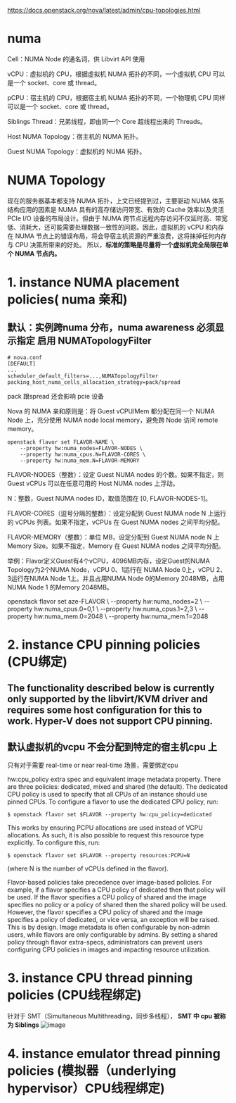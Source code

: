 https://docs.openstack.org/nova/latest/admin/cpu-topologies.html

# numa

Cell：NUMA Node 的通名词，供 Libvirt API 使用

vCPU：虚拟机的 CPU，根据虚拟机 NUMA 拓扑的不同，一个虚拟机 CPU 可以是一个 socket、core 或 thread。

pCPU：宿主机的 CPU，根据宿主机 NUMA 拓扑的不同，一个物理机 CPU 同样可以是一个 socket、core 或 thread。

Siblings Thread：兄弟线程，即由同一个 Core 超线程出来的 Threads。

Host NUMA Topology：宿主机的 NUMA 拓扑。

Guest NUMA Topology：虚拟机的 NUMA 拓扑。

# NUMA Topology
现在的服务器基本都支持 NUMA 拓扑，上文已经提到过，主要驱动 NUMA 体系结构应用的因素是 NUMA 具有的高存储访问带宽、有效的 Cache 效率以及灵活 PCIe I/O 设备的布局设计。但由于 NUMA 跨节点远程内存访问不仅延时高、带宽低、消耗大，还可能需要处理数据一致性的问题。因此，虚拟机的 vCPU 和内存在 NUMA 节点上的错误布局，将会导宿主机资源的严重浪费，这将抹掉任何内存与 CPU 决策所带来的好处。
所以，**标准的策略是尽量将一个虚拟机完全局限在单个 NUMA 节点内。**

# 1. instance NUMA placement policies( numa 亲和)

## 默认：实例跨numa 分布，numa awareness 必须显示指定 启用 NUMATopologyFilter

```
# nova.conf
[DEFAULT]
...
scheduler_default_filters=...,NUMATopologyFilter
packing_host_numa_cells_allocation_strategy=pack/spread
```

pack 跟spread 还会影响 pcie 设备

Nova 的 NUMA 亲和原则是：将 Guest vCPU/Mem 都分配在同一个 NUMA Node 上，充分使用 NUMA node local memory，避免跨 Node 访问 remote memory。
```
openstack flavor set FLAVOR-NAME \
    --property hw:numa_nodes=FLAVOR-NODES \
    --property hw:numa_cpus.N=FLAVOR-CORES \
    --property hw:numa_mem.N=FLAVOR-MEMORY
 ```
FLAVOR-NODES（整数）：设定 Guest NUMA nodes 的个数。如果不指定，则 Guest vCPUs 可以在任意可用的 Host NUMA nodes 上浮动。

N：整数，Guest NUMA nodes ID，取值范围在 [0, FLAVOR-NODES-1]。

FLAVOR-CORES（逗号分隔的整数）：设定分配到 Guest NUMA node N 上运行的 vCPUs 列表。如果不指定，vCPUs 在 Guest NUMA nodes 之间平均分配。

FLAVOR-MEMORY（整数）：单位 MB，设定分配到 Guest NUMA node N 上 Memory Size。如果不指定，Memory 在 Guest NUMA nodes 之间平均分配。

举例：Flavor定义Guest有4个vCPU，4096MB内存，设定Guest的NUMA Topology为2个NUMA Node，vCPU 0、1运行在 NUMA Node 0上，vCPU 2、3运行在NUMA Node 1上。并且占用NUMA Node 0的Memory 2048MB，占用 NUMA Node 1 的Memory 2048MB。

openstack flavor set aze-FLAVOR \ 
    --property hw:numa_nodes=2 \ 
    --property hw:numa_cpus.0=0,1 \ 
    --property hw:numa_cpus.1=2,3 \ 
    --property hw:numa_mem.0=2048 \ 
    --property hw:numa_mem.1=2048

# 2. instance CPU pinning policies (CPU绑定)

## The functionality described below is currently only supported by the libvirt/KVM driver and requires some host configuration for this to work. Hyper-V does not support CPU pinning.

## 默认虚拟机的vcpu 不会分配到特定的宿主机cpu 上

只有对于需要  real-time or near real-time 场景，需要绑定cpu

 hw:cpu_policy extra spec and equivalent image metadata property. There are three policies: dedicated, mixed and shared (the default). The dedicated CPU policy is used to specify that all CPUs of an instance should use pinned CPUs. To configure a flavor to use the dedicated CPU policy, run:
```
$ openstack flavor set $FLAVOR --property hw:cpu_policy=dedicated
```
This works by ensuring PCPU allocations are used instead of VCPU allocations. As such, it is also possible to request this resource type explicitly. To configure this, run:
```
$ openstack flavor set $FLAVOR --property resources:PCPU=N
```
(where N is the number of vCPUs defined in the flavor).

Flavor-based policies take precedence over image-based policies. For example, if a flavor specifies a CPU policy of dedicated then that policy will be used. If the flavor specifies a CPU policy of shared and the image specifies no policy or a policy of shared then the shared policy will be used. However, the flavor specifies a CPU policy of shared and the image specifies a policy of dedicated, or vice versa, an exception will be raised. This is by design. Image metadata is often configurable by non-admin users, while flavors are only configurable by admins. By setting a shared policy through flavor extra-specs, administrators can prevent users configuring CPU policies in images and impacting resource utilization.

# 3. instance CPU thread pinning policies (CPU线程绑定)

针对于 SMT（Simultaneous Multithreading，同步多线程）， **SMT 中 cpu 被称为 Siblings**
![image](https://user-images.githubusercontent.com/42630862/231388725-1e523a5f-7826-44b3-bc3f-446e6415b3c2.png)

# 4. instance emulator thread pinning policies (模拟器（underlying hypervisor）CPU线程绑定)




